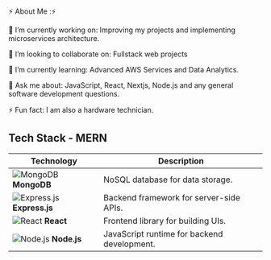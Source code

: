 ⚡ About Me :⚡

🔭 I’m currently working on:
Improving my projects and implementing microservices architecture.

👯 I’m looking to collaborate on:
Fullstack web projects

🌱 I’m currently learning:
Advanced AWS Services and Data Analytics.

💬 Ask me about:
JavaScript, React, Nextjs, Node.js and any general software development questions.

⚡ Fun fact:
I am also a hardware technician.


## Tech Stack - MERN

| Technology   | Description                           |
|--------------|---------------------------------------|
| ![MongoDB](https://cdn.jsdelivr.net/gh/devicons/devicon/icons/mongodb/mongodb-original.svg) **MongoDB**   | NoSQL database for data storage. |
| ![Express.js](https://cdn.jsdelivr.net/gh/devicons/devicon/icons/express/express-original.svg) **Express.js** | Backend framework for server-side APIs. |
| ![React](https://cdn.jsdelivr.net/gh/devicons/devicon/icons/react/react-original.svg) **React**         | Frontend library for building UIs. |
| ![Node.js](https://cdn.jsdelivr.net/gh/devicons/devicon/icons/nodejs/nodejs-original.svg) **Node.js**    | JavaScript runtime for backend development. |
